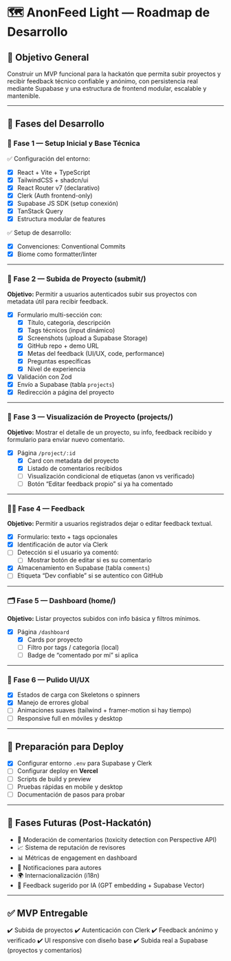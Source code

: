 # 🗺️ AnonFeed Light — Roadmap de Desarrollo

## 🎯 Objetivo General

Construir un MVP funcional para la hackatón que permita subir proyectos y recibir feedback técnico confiable y anónimo, con persistencia real mediante Supabase y una estructura de frontend modular, escalable y mantenible.

---

## 📌 Fases del Desarrollo

### 🥇 Fase 1 — **Setup Inicial y Base Técnica**

✅ Configuración del entorno:

* [x] React + Vite + TypeScript
* [x] TailwindCSS + shadcn/ui
* [x] React Router v7 (declarativo)
* [x] Clerk (Auth frontend-only)
* [x] Supabase JS SDK (setup conexión)
* [x] TanStack Query
* [x] Estructura modular de features

✅ Setup de desarrollo:

* [x] Convenciones: Conventional Commits
* [x] Biome como formatter/linter

---

### 🥈 Fase 2 — **Subida de Proyecto (submit/)**

**Objetivo:** Permitir a usuarios autenticados subir sus proyectos con metadata útil para recibir feedback.

* [x] Formulario multi-sección con:
  * [x] Título, categoría, descripción
  * [x] Tags técnicos (input dinámico)
  * [x] Screenshots (upload a Supabase Storage)
  * [x] GitHub repo + demo URL
  * [x] Metas del feedback (UI/UX, code, performance)
  * [x] Preguntas específicas
  * [x] Nivel de experiencia
* [x] Validación con Zod
* [x] Envío a Supabase (tabla `projects`)
* [x] Redirección a página del proyecto

---

### 🥉 Fase 3 — **Visualización de Proyecto (projects/)**

**Objetivo:** Mostrar el detalle de un proyecto, su info, feedback recibido y formulario para enviar nuevo comentario.

* [x] Página `/project/:id`
  * [x] Card con metadata del proyecto
  * [x] Listado de comentarios recibidos
  * [ ] Visualización condicional de etiquetas (anon vs verificado)
  * [ ] Botón “Editar feedback propio” si ya ha comentado

---

### 🧑‍💬 Fase 4 — **Feedback**

**Objetivo:** Permitir a usuarios registrados dejar o editar feedback textual.
* [x] Formulario: texto + tags opcionales
* [x] Identificación de autor vía Clerk
* [ ] Detección si el usuario ya comentó:
  * [ ] Mostrar botón de editar si es su comentario
* [x] Almacenamiento en Supabase (tabla `comments`)
* [ ] Etiqueta “Dev confiable” si se autentico con GitHub

---

### 🗂️ Fase 5 — **Dashboard (home/)**

**Objetivo:** Listar proyectos subidos con info básica y filtros mínimos.

* [x] Página `/dashboard`
  * [x] Cards por proyecto
  * [ ] Filtro por tags / categoría (local)
  * [ ] Badge de “comentado por mí” si aplica
---

### 🎨 Fase 6 — **Pulido UI/UX**
* [x] Estados de carga con Skeletons o spinners
* [x] Manejo de errores global
* [ ] Animaciones suaves (tailwind + framer-motion si hay tiempo)
* [ ] Responsive full en móviles y desktop

---

## 🚀 Preparación para Deploy
* [x] Configurar entorno `.env` para Supabase y Clerk
* [ ] Configurar deploy en **Vercel**
* [ ] Scripts de build y preview
* [ ] Pruebas rápidas en mobile y desktop
* [ ] Documentación de pasos para probar

---

## 🧪 Fases Futuras (Post-Hackatón)

* 🧠 Moderación de comentarios (toxicity detection con Perspective API)
* 📈 Sistema de reputación de revisores
* 📊 Métricas de engagement en dashboard
* 🔔 Notificaciones para autores
* 🌍 Internacionalización (i18n)
* 🤖 Feedback sugerido por IA (GPT embedding + Supabase Vector)

---

## ✅ MVP Entregable

✔️ Subida de proyectos
✔️ Autenticación con Clerk
✔️ Feedback anónimo y verificado
✔️ UI responsive con diseño base
✔️ Subida real a Supabase (proyectos y comentarios)